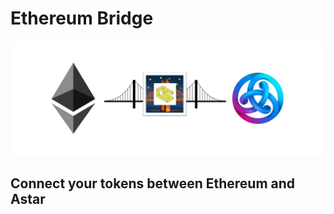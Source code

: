 # Ethereum Bridge

![](.gitbook/assets/desktop-1-1-.png)

## Connect your tokens between Ethereum and Astar

